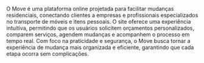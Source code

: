 
O Move é uma plataforma online projetada para facilitar mudanças residenciais, conectando clientes a empresas e profissionais especializados no transporte de móveis e itens pessoais. O site oferece uma experiência intuitiva, permitindo que os usuários solicitem orçamentos personalizados, comparem serviços, agendem mudanças e acompanhem o processo em tempo real. Com foco na praticidade e segurança, o Move busca tornar a experiência de mudança mais organizada e eficiente, garantindo que cada etapa ocorra sem complicações.
